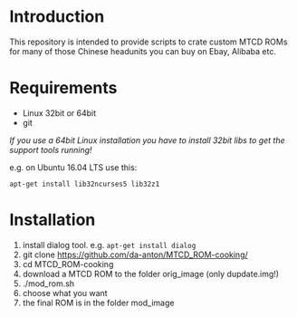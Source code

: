 # Introduction

This repository is intended to provide scripts to crate custom MTCD ROMs for many of those Chinese headunits you can buy on Ebay, Alibaba etc. 

# Requirements

- Linux 32bit or 64bit
- git

*If you use a 64bit Linux installation you have to install 32bit libs to get the support tools running!*

e.g. on Ubuntu 16.04 LTS use this:

`apt-get install lib32ncurses5 lib32z1`

# Installation

1. install dialog tool. e.g. `apt-get install dialog`
2. git clone https://github.com/da-anton/MTCD_ROM-cooking/
3. cd MTCD_ROM-cooking
4. download a MTCD ROM to the folder orig_image (only dupdate.img!)
5. ./mod_rom.sh
6. choose what you want
7. the final ROM is in the folder mod_image

